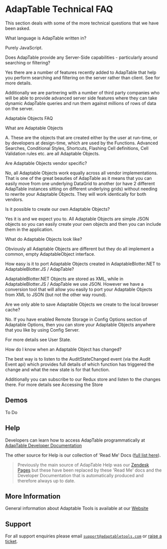 # AdapTable Technical FAQ

This section deals with some of the more technical questions that we have been asked.

What language is AdapTable written in?

Purely JavaScript.

Does AdapTable provide any Server-Side capabilities - particularly around searching or filtering?

Yes there are a number of features recently added to AdapTable that help you perform searching and filtering on the server rather than client.  See for more details.

Additionally we are partnering with a number of third party companies who will be able to provide advanced server side features where they can take dynamic AdapTable queries and run them against millions of rows of data on the server.

Adaptable Objects FAQ

What are Adaptable Objects

A. These are the objects that are created either by the user at run-time, or by developers at design-time, which are used by the Functions. Advanced Searches, Conditional Styles, Shortcuts, Flashing Cell definitions, Cell Validation rules etc. are all Adaptable Objects.

Are Adaptable Objects vendor specific?

No, all Adaptable Objects work equally across all vendor implementations. That is one of the great beauties of AdapTable as it means that you can easily move from one underlying DataGrid to another (or have 2 different AdapTable instances sitting on different underlying grids) without needing to rewrite your Adaptable Objects. They will work identically for both vendors.

Is it possible to create our own Adaptable Objects?

Yes it is and we expect you to. All Adaptable Objects are simple JSON objects so you can easily create your own objects and then you can include them in the application.

What do Adaptable Objects look like?

Obviously all Adaptable Objects are different but they do all implement a common, empty AdaptableObject interface. 

How easy is it to port Adaptable Objects created in AdaptableBlotter.NET to AdaptableBlotter.JS / AdapTable?

AdaptableBlotter.NET Objects are stored as XML, while in AdaptableBlotter.JS / AdapTable we use JSON. However we have a conversion tool that will allow you easily to port your Adaptable Objects from XML to JSON (but not the other way round).

Are we only able to save Adaptable Objects we create to the local browser cache?

No. If you have enabled Remote Storage in Config Options section of Adaptable Options, then you can store your Adaptable Objects anywhere that you like by using Config Server.

For more details see User State.

How do I know when an Adaptable Object has changed?

The best way is to listen to the AuditStateChanged event (via the Audit Event api) which provides full details of which function has triggered the change and what the new state is for that function. 

Additionally you can subscribe to our Redux store and listen to the changes there.  For more details see Accessing the Store

## Demos

To Do

## Help

Developers can learn how to access AdapTable programmatically at [AdapTable Developer Documentation](https://api.adaptabletools.com) 

The other source for Help is our collection of 'Read Me' Docs ([full list here](https://github.com/AdaptableTools/adaptable/blob/master/packages/adaptable/readme/readme-list.md)).

> Previously the main source of AdapTable Help was our [Zendesk Pages](https://adaptabletools.zendesk.com/hc/en-us) but these have been replaced by these 'Read Me' docs and the Developer Documentation that is automatically produced and therefore always up to date.

## More Information

General information about Adaptable Tools is available at our [Website](http://www.adaptabletools.com) 

## Support

For all support enquiries please email [`support@adaptabletools.com`](mailto:support@adaptabletools.com) or [raise a ticket](https://adaptabletools.zendesk.com/hc/en-us/requests/new).
